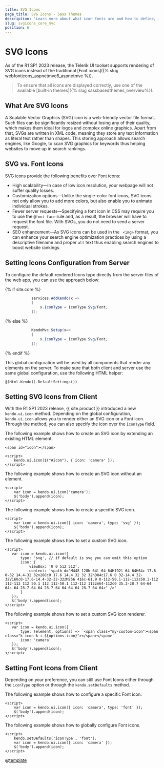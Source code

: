```yaml
---
title: SVG Icons
page_title: SVG Icons - Sass Themes
description: "Learn more about what icon fonts are and how to define, implement, and render the available Telerik UI SVG Icons out of the supported list."
slug: svgicons_core_mvc
position: 6
---
```


# SVG Icons

As of the R1 SP1 2023 release, the Telerik UI toolset supports rendering of SVG icons instead of the traditional [Font icons]({% slug webfonticons_aspnetmvc6_aspnetmvc %}).

> To ensure that all icons are displayed correctly, use one of the available [built-in themes]({% slug sassbasedthemes_overview%}).

## What Are SVG Icons

A Scalable Vector Graphics (SVG) icon is a web-friendly vector file format. Such files can be significantly resized without losing any of their quality, which makes them ideal for logos and complex online graphics. Apart from that, SVGs are written in XML code, meaning they store any text information as literal text rather than shapes. This storing approach allows search engines, like Google, to scan SVG graphics for keywords thus helping websites to move up in search rankings.

## SVG vs. Font Icons

SVG icons provide the following benefits over Font icons:

* High scalability&mdash;In case of low icon resolution, your webpage will not suffer quality losses.
* Customization options&mdash;Unlike the single-color font icons, SVG icons not only allow you to add more colors, but also enable you to animate individual strokes.
* Fewer server requests&mdash;Specifying a font icon in CSS may require you to use the `@font-face` rule and, as a result, the browser will have to request the font file. With SVGs, you do not need to send a server request.
* SEO enhancement&mdash;As SVG icons can be used in the `
<img>` format, you can enhance your search engine optimization practices by using a descriptive filename and proper `alt` text thus enabling search engines to boost website rankings.

## Setting Icons Configuration from Server

To configure the default rendered Icons type directly from the server files of the web app, you can use the approach below:

{% if site.core %}
```C#
            services.AddKendo(x =>
            {
                x.IconType = IconType.Svg/Font;
            });
```
{% else %}
```C#
            KendoMvc.Setup(x=>
            {
                x.IconType = IconType.Svg/Font;
            });
```
{% endif %}

This global configuration will be used by all components that render any elements on the server. To make sure that both client and server use the same global configuration, use the following HTML helper:
```Razor
@(Html.Kendo().DefaultSettings())
```

## Setting SVG Icons from Client

With the R1 SP1 2023 release, {{ site.product }} introduced a new `kendo.ui.icon` method. Depending on the global configuration, `kendo.ui.icon` allows you to render either an SVG icon or a Font icon. Through the method, you can also specify the icon over the `iconType` field.

The following example shows how to create an SVG icon by extending an existing HTML element.

```JS dojo
<span id="icon"></span>

<script>
    kendo.ui.icon($("#icon"), { icon: 'camera' });
</script>
```

The following example shows how to create an SVG icon without an element.

```JS dojo
<script>
    var icon = kendo.ui.icon('camera');
    $('body').append(icon);
</script>
```

The following example shows how to create a specific SVG icon.

```JS dojo
<script>
    var icon = kendo.ui.icon({ icon: 'camera', type: 'svg' });
    $('body').append(icon);
</script>
```

The following example shows how to set a custom SVG icon.

 ```JS dojo
<script>
    var icon = kendo.ui.icon({
        type: 'svg', // if default is svg you can omit this option
        icon: {
            viewBox: '0 0 512 512',
            content: '<path d="M448 128h-64l-64-64H192l-64 64H64c-17.6 0-32 14.4-32 32v288c0 17.6 14.4 32 32 32h384c17.6 0 32-14.4 32-32V160c0-17.6-14.4-32-32-32zM256 416c-61.9 0-112-50.1-112-112s50.1-112 112-112 112 50.1 112 112-50.1 112-112 112zm64-112c0 35.3-28.7 64-64 64s-64-28.7-64-64 28.7-64 64-64 64 28.7 64 64z" />'
        }
    });
    $('body').append(icon);
</script>
 ```

The following example shows how to set a custom SVG icon renderer.

 ```JS dojo
<script>
    var icon = kendo.ui.icon({
        type: (element, options) => `<span class="my-custom-icon"><span class="k-icon k-i-${options.icon}"></span></span>`
        icon: 'camera'
    });
    $('body').append(icon);
</script>
 ```

## Setting Font Icons from Client

Depending on your preference, you can still use Font Icons either through the `iconType` option or through the `kendo.setDefaults` method.

The following example shows how to configure a specific Font icon.

```JS dojo
<script>
    var icon = kendo.ui.icon({ icon: 'camera', type: 'font' });
    $('body').append(icon);
</script>
```

The following example shows how to globally configure Font icons.

```JS dojo
<script>
    kendo.setDefaults('iconType', 'font');
    var icon = kendo.ui.icon({ icon: 'camera' });
    $('body').append(icon);
</script>
```

@[template](/_contentTemplates/icons-list-section.md#icons-list-section)